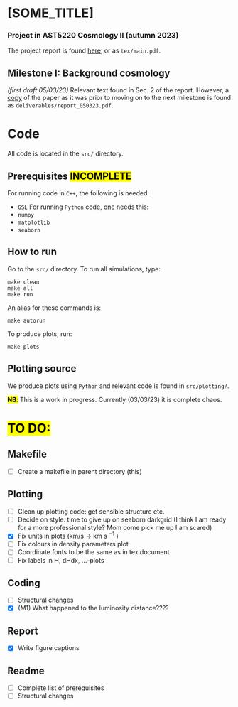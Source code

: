 # [SOME_TITLE]
### Project in AST5220 Cosmology II (autumn 2023)
The project report is found [here](https://github.com/nannabryne/AST5220/blob/main/tex/main.pdf), or as `tex/main.pdf`.

## Milestone I: Background cosmology 
*(first draft 05/03/23)*
Relevant text found in Sec. 2 of the report. However, a [copy](https://github.com/nannabryne/AST5220/blob/main/deliverables/report_050323.pdf) of the paper as it was prior to moving on to the next milestone is found as `deliverables/report_050323.pdf`.

# Code
All code is located in the `src/` directory.
## Prerequisites <mark>INCOMPLETE</mark>
For running code in `C++`, the following is needed:
- `GSL`
For running `Python` code, one needs this:
- `numpy`
- `matplotlib`
- `seaborn` 

## How to run
Go to the `src/` directory. To run all simulations, type:
```
make clean
make all
make run
```
An alias for these commands is:
~~~
make autorun
~~~
To produce plots, run:
~~~
make plots
~~~

## Plotting source
We produce plots using `Python` and relevant code is found in `src/plotting/`. 

<mark>**NB**:</mark> This is a work in progress. Currently (03/03/23) it is complete chaos.

# <mark>TO DO:
## Makefile
- [ ] Create a makefile in parent directory (this)
## Plotting
- [ ] Clean up plotting code: get sensible structure etc.
- [ ] Decide on style: time to give up on seaborn darkgrid (I think I am ready for a more professional style? Mom come pick me up I am scared)
- [x] Fix units in plots (km/s $\to$ km s $^{-1}$ )
- [ ] Fix colours in density parameters plot
- [ ] Coordinate fonts to be the same as in tex document
- [ ] Fix labels in H, dHdx, ...-plots
## Coding
- [ ] Structural changes
- [x] (M1) What happened to the luminosity distance????
## Report
- [x] Write figure captions
## Readme
- [ ] Complete list of prerequisites 
- [ ] Structural changes
